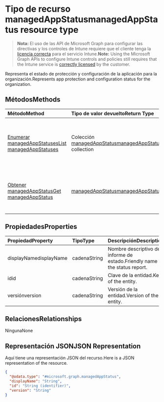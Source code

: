 # <a name="managedappstatus-resource-type"></a><span data-ttu-id="030ce-101">Tipo de recurso managedAppStatus</span><span class="sxs-lookup"><span data-stu-id="030ce-101">managedAppStatus resource type</span></span>

> <span data-ttu-id="030ce-102">**Nota:** El uso de las API de Microsoft Graph para configurar las directivas y los controles de Intune requiere que el cliente tenga la [licencia correcta](https://go.microsoft.com/fwlink/?linkid=839381) para el servicio Intune.</span><span class="sxs-lookup"><span data-stu-id="030ce-102">**Note:** Using the Microsoft Graph APIs to configure Intune controls and policies still requires that the Intune service is [correctly licensed](https://go.microsoft.com/fwlink/?linkid=839381) by the customer.</span></span>

<span data-ttu-id="030ce-103">Representa el estado de protección y configuración de la aplicación para la organización.</span><span class="sxs-lookup"><span data-stu-id="030ce-103">Represents app protection and configuration status for the organization.</span></span>
## <a name="methods"></a><span data-ttu-id="030ce-104">Métodos</span><span class="sxs-lookup"><span data-stu-id="030ce-104">Methods</span></span>
|<span data-ttu-id="030ce-105">Método</span><span class="sxs-lookup"><span data-stu-id="030ce-105">Method</span></span>|<span data-ttu-id="030ce-106">Tipo de valor devuelto</span><span class="sxs-lookup"><span data-stu-id="030ce-106">Return Type</span></span>|<span data-ttu-id="030ce-107">Descripción</span><span class="sxs-lookup"><span data-stu-id="030ce-107">Description</span></span>|
|:---|:---|:---|
|[<span data-ttu-id="030ce-108">Enumerar managedAppStatuses</span><span class="sxs-lookup"><span data-stu-id="030ce-108">List managedAppStatuses</span></span>](../api/intune_mam_managedappstatus_list.md)|<span data-ttu-id="030ce-109">Colección [managedAppStatus](../resources/intune_mam_managedappstatus.md)</span><span class="sxs-lookup"><span data-stu-id="030ce-109">[managedAppStatus](../resources/intune_mam_managedappstatus.md) collection</span></span>|<span data-ttu-id="030ce-110">Enumere las propiedades y las relaciones de los objetos [managedAppStatus](../resources/intune_mam_managedappstatus.md).</span><span class="sxs-lookup"><span data-stu-id="030ce-110">List properties and relationships of the [managedAppStatus](../resources/intune_mam_managedappstatus.md) objects.</span></span>|
|[<span data-ttu-id="030ce-111">Obtener managedAppStatus</span><span class="sxs-lookup"><span data-stu-id="030ce-111">Get managedAppStatus</span></span>](../api/intune_mam_managedappstatus_get.md)|[<span data-ttu-id="030ce-112">managedAppStatus</span><span class="sxs-lookup"><span data-stu-id="030ce-112">managedAppStatus</span></span>](../resources/intune_mam_managedappstatus.md)|<span data-ttu-id="030ce-113">Lea las propiedades y las relaciones del objeto [managedAppStatus](../resources/intune_mam_managedappstatus.md).</span><span class="sxs-lookup"><span data-stu-id="030ce-113">Read properties and relationships of the [managedAppStatus](../resources/intune_mam_managedappstatus.md) object.</span></span>|

## <a name="properties"></a><span data-ttu-id="030ce-114">Propiedades</span><span class="sxs-lookup"><span data-stu-id="030ce-114">Properties</span></span>
|<span data-ttu-id="030ce-115">Propiedad</span><span class="sxs-lookup"><span data-stu-id="030ce-115">Property</span></span>|<span data-ttu-id="030ce-116">Tipo</span><span class="sxs-lookup"><span data-stu-id="030ce-116">Type</span></span>|<span data-ttu-id="030ce-117">Descripción</span><span class="sxs-lookup"><span data-stu-id="030ce-117">Description</span></span>|
|:---|:---|:---|
|<span data-ttu-id="030ce-118">displayName</span><span class="sxs-lookup"><span data-stu-id="030ce-118">displayName</span></span>|<span data-ttu-id="030ce-119">cadena</span><span class="sxs-lookup"><span data-stu-id="030ce-119">String</span></span>|<span data-ttu-id="030ce-120">Nombre descriptivo del informe de estado.</span><span class="sxs-lookup"><span data-stu-id="030ce-120">Friendly name of the status report.</span></span>|
|<span data-ttu-id="030ce-121">id</span><span class="sxs-lookup"><span data-stu-id="030ce-121">id</span></span>|<span data-ttu-id="030ce-122">cadena</span><span class="sxs-lookup"><span data-stu-id="030ce-122">String</span></span>|<span data-ttu-id="030ce-123">Clave de la entidad.</span><span class="sxs-lookup"><span data-stu-id="030ce-123">Key of the entity.</span></span>|
|<span data-ttu-id="030ce-124">versión</span><span class="sxs-lookup"><span data-stu-id="030ce-124">version</span></span>|<span data-ttu-id="030ce-125">cadena</span><span class="sxs-lookup"><span data-stu-id="030ce-125">String</span></span>|<span data-ttu-id="030ce-126">Versión de la entidad.</span><span class="sxs-lookup"><span data-stu-id="030ce-126">Version of the entity.</span></span>|

## <a name="relationships"></a><span data-ttu-id="030ce-127">Relaciones</span><span class="sxs-lookup"><span data-stu-id="030ce-127">Relationships</span></span>
<span data-ttu-id="030ce-128">Ninguna</span><span class="sxs-lookup"><span data-stu-id="030ce-128">None</span></span>
## <a name="json-representation"></a><span data-ttu-id="030ce-129">Representación JSON</span><span class="sxs-lookup"><span data-stu-id="030ce-129">JSON Representation</span></span>
<span data-ttu-id="030ce-130">Aquí tiene una representación JSON del recurso.</span><span class="sxs-lookup"><span data-stu-id="030ce-130">Here is a JSON representation of the resource.</span></span>
<!-- {
  "blockType": "resource",
  "keyProperty": "id",
  "@odata.type": "microsoft.graph.managedAppStatus"
}
-->
``` json
{
  "@odata.type": "#microsoft.graph.managedAppStatus",
  "displayName": "String",
  "id": "String (identifier)",
  "version": "String"
}
```




